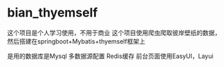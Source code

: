 # bian_thyemself
这个项目是个人学习使用，不用于商业
这个项目使用爬虫爬取彼岸壁纸的数据，然后搭建在springboot+Mybatis+thyemself框架上

是用的数据库是Mysql
多数据源配置
Redis缓存
前台页面使用EasyUI，Layui
